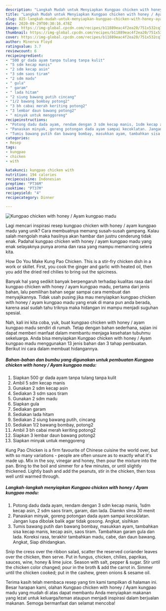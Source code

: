 ```yaml
---
description: "Langkah Mudah untuk Menyiapkan Kungpao chicken with honey / Ayam kungpao madu Anti Gagal"
title: "Langkah Mudah untuk Menyiapkan Kungpao chicken with honey / Ayam kungpao madu Anti Gagal"
slug: 825-langkah-mudah-untuk-menyiapkan-kungpao-chicken-with-honey-ayam-kungpao-madu-anti-gagal
date: 2020-09-29T00:30:16.478Z
image: https://img-global.cpcdn.com/recipes/b11889eac4f2ea20/751x532cq70/kungpao-chicken-with-honey-ayam-kungpao-madu-foto-resep-utama.jpg
thumbnail: https://img-global.cpcdn.com/recipes/b11889eac4f2ea20/751x532cq70/kungpao-chicken-with-honey-ayam-kungpao-madu-foto-resep-utama.jpg
cover: https://img-global.cpcdn.com/recipes/b11889eac4f2ea20/751x532cq70/kungpao-chicken-with-honey-ayam-kungpao-madu-foto-resep-utama.jpg
author: Minerva Floyd
ratingvalue: 3.7
reviewcount: 6
recipeingredient:
- "500 gr dada ayam tanpa tulang tanpa kulit"
- "5 sdm kecap manis"
- "2 sdm kecap asin"
- "3 sdm saos tiram"
- "2 sdm madu"
- " gula"
- " garam"
- " lada hitam"
- "2 siung bawang putih cincang"
- "1/2 bawang bombay potong2"
- "3 bh cabai merah keriting potong2"
- "3 lembar daun bawang potong2"
- " minyak untuk menggoreng"
recipeinstructions:
- "Potong dadu dada ayam, rendam dengan 3 sdm kecap manis, 1sdm kecap asin, 2 sdm saos tiram, garam, dan lada. Diamkn slma 30 menit"
- "Panaskan minyak, goreng potongan dada ayam sampai kecoklatan. Jangan lupa dibolak balik agar tidak gosong. Angkat, sisihkan"
- "Tumis bawang putih dan bawang bombay, masukkan ayam, tambahkan sisa kecap manis, kecap asin, saos tiram. Tambahkan garam gula dan lada. Koreksi rasa, terakhir tambahkan madu, cabe, dan daun bawang. Angkat, Siap dihidangkan."
categories:
- Resep
tags:
- kungpao
- chicken
- with

katakunci: kungpao chicken with 
nutrition: 194 calories
recipecuisine: Indonesian
preptime: "PT36M"
cooktime: "PT37M"
recipeyield: "4"
recipecategory: Dinner

---
```



![Kungpao chicken with honey / Ayam kungpao madu](https://img-global.cpcdn.com/recipes/b11889eac4f2ea20/751x532cq70/kungpao-chicken-with-honey-ayam-kungpao-madu-foto-resep-utama.jpg)

Lagi mencari inspirasi resep kungpao chicken with honey / ayam kungpao madu yang unik? Cara membuatnya memang susah-susah gampang. Kalau salah mengolah maka hasilnya akan hambar dan justru cenderung tidak enak. Padahal kungpao chicken with honey / ayam kungpao madu yang enak selayaknya punya aroma dan rasa yang mampu memancing selera kita.

How Do You Make Kung Pao Chicken. This is a stir-fry chicken dish in a work or skillet. First, you cook the ginger and garlic with heated oil, then you add the dried red chilies to bring out the spiciness.

Banyak hal yang sedikit banyak berpengaruh terhadap kualitas rasa dari kungpao chicken with honey / ayam kungpao madu, pertama dari jenis bahan, lalu pemilihan bahan segar sampai cara membuat dan menyajikannya. Tidak usah pusing jika mau menyiapkan kungpao chicken with honey / ayam kungpao madu yang enak di mana pun anda berada, karena asal sudah tahu triknya maka hidangan ini mampu menjadi suguhan spesial.


Nah, kali ini kita coba, yuk, buat kungpao chicken with honey / ayam kungpao madu sendiri di rumah. Tetap dengan bahan sederhana, sajian ini dapat memberi manfaat dalam membantu menjaga kesehatan tubuhmu sekeluarga. Anda bisa menyiapkan Kungpao chicken with honey / Ayam kungpao madu menggunakan 13 jenis bahan dan 3 tahap pembuatan. Berikut ini cara dalam membuat hidangannya.

<!--inarticleads1-->

##### Bahan-bahan dan bumbu yang digunakan untuk pembuatan Kungpao chicken with honey / Ayam kungpao madu:

1. Siapkan 500 gr dada ayam tanpa tulang tanpa kulit
1. Ambil 5 sdm kecap manis
1. Gunakan 2 sdm kecap asin
1. Sediakan 3 sdm saos tiram
1. Gunakan 2 sdm madu
1. Siapkan  gula
1. Sediakan  garam
1. Sediakan  lada hitam
1. Sediakan 2 siung bawang putih, cincang
1. Sediakan 1/2 bawang bombay, potong2
1. Ambil 3 bh cabai merah keriting potong2
1. Siapkan 3 lembar daun bawang potong2
1. Siapkan  minyak untuk menggoreng


Kung Pao Chicken is a firm favourite of Chinese cuisine the world over, but with so many variations - people are often unsure as to exactly what it&#39;s made up. Mix in the soy, vinegar and honey, then pour the mixture into the pan. Bring to the boil and simmer for a few minutes, or until slightly thickened. Lightly bash and add the peanuts, stir in the chicken, then toss well until warmed through. 

<!--inarticleads2-->

##### Langkah-langkah menyiapkan Kungpao chicken with honey / Ayam kungpao madu:

1. Potong dadu dada ayam, rendam dengan 3 sdm kecap manis, 1sdm kecap asin, 2 sdm saos tiram, garam, dan lada. Diamkn slma 30 menit
1. Panaskan minyak, goreng potongan dada ayam sampai kecoklatan. Jangan lupa dibolak balik agar tidak gosong. Angkat, sisihkan
1. Tumis bawang putih dan bawang bombay, masukkan ayam, tambahkan sisa kecap manis, kecap asin, saos tiram. Tambahkan garam gula dan lada. Koreksi rasa, terakhir tambahkan madu, cabe, dan daun bawang. Angkat, Siap dihidangkan.


Snip the cress over the ribbon salad, scatter the reserved coriander leaves over the chicken, then serve. Put in fungus, chicken, chilies, paprikas, sauces, wine, honey &amp; lime juice. Season with salt, pepper &amp; sugar. Stir until the chicken color changed; pour in the broth &amp; add the carrot in. Simmer until the chicken cooked; put in the cashew, green onions &amp; sesame oil. 

Terima kasih telah membaca resep yang tim kami tampilkan di halaman ini. Besar harapan kami, olahan Kungpao chicken with honey / Ayam kungpao madu yang mudah di atas dapat membantu Anda menyiapkan makanan yang lezat untuk keluarga/teman ataupun menjadi inspirasi dalam berjualan makanan. Semoga bermanfaat dan selamat mencoba!
